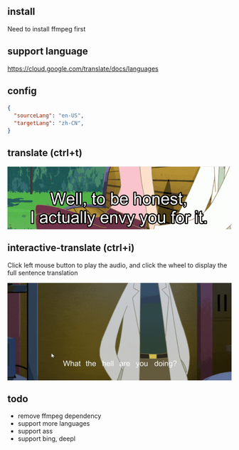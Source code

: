 ## install
Need to install ffmpeg first


## support language

https://cloud.google.com/translate/docs/languages


## config

```json
{
  "sourceLang": "en-US",
  "targetLang": "zh-CN",
}
```


## translate (ctrl+t)

<div style="display: flex;">
  <img src="../assets/img/interactive.gif" alt="interactive"/>
</div>

## interactive-translate (ctrl+i)

Click left mouse button to play the audio, and click the wheel to display the full sentence translation
<div style="display: flex;">
  <img src="../assets/img/interactive-translate.gif" alt="interactive-translate"/>
</div>


## todo
- remove ffmpeg dependency
- support more languages
- support ass
- support bing, deepl